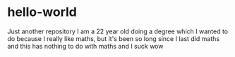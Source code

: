 # hello-world
Just another repository
I am a 22 year old doing a degree which I wanted to do because I really like maths, but it's been so long since I last did maths and this has nothing to do with maths and I suck wow
